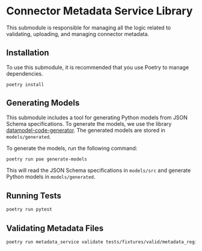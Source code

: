 # Connector Metadata Service Library

This submodule is responsible for managing all the logic related to validating, uploading, and managing connector metadata.

## Installation

To use this submodule, it is recommended that you use Poetry to manage dependencies.

```
poetry install
```


## Generating Models

This submodule includes a tool for generating Python models from JSON Schema specifications. To generate the models, we use the library [datamodel-code-generator](https://github.com/koxudaxi/datamodel-code-generator). The generated models are stored in `models/generated`.

To generate the models, run the following command:

```bash
poetry run poe generate-models

```

This will read the JSON Schema specifications in `models/src` and generate Python models in `models/generated`.


## Running Tests
```bash
poetry run pytest
```

## Validating Metadata Files
```bash
poetry run metadata_service validate tests/fixtures/valid/metadata_registry_override.yaml
```
